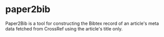 # paper2bib
Paper2Bib is a tool for constructing the Bibtex record of an article's meta data fetched from CrossRef using the article's title only.
